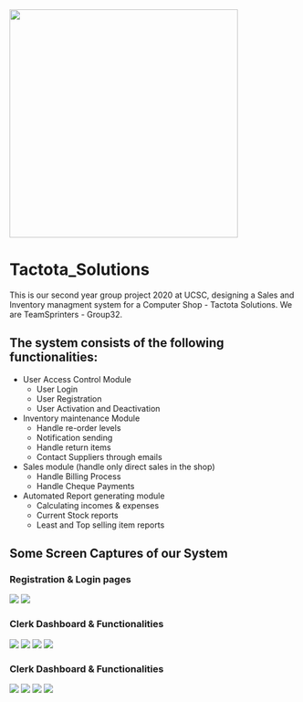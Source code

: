 <img src="https://github.com/demo-project-01/tactota_solutions/blob/master/public/images/logo-s.jpeg" width="400">

# Tactota_Solutions

This is our second year group project 2020 at UCSC, designing a Sales and Inventory managment system for a Computer Shop - Tactota Solutions.
We are TeamSprinters - Group32.

## The system consists of the following functionalities:
- User Access Control Module
  - User Login
  - User Registration
  - User Activation and Deactivation
- Inventory maintenance Module
  - Handle re-order levels
  - Notification sending
  - Handle return items
  - Contact Suppliers through emails
- Sales module (handle only direct sales in the shop)
  - Handle Billing Process
  - Handle Cheque Payments
- Automated Report generating module
  - Calculating incomes & expenses
  - Current Stock reports
  - Least and Top selling item reports


## Some Screen Captures of our System

### Registration & Login pages
<img src="https://github.com/demo-project-01/tactota_solutions/blob/master/public/images/1-registration form.PNG">
<img src="https://github.com/demo-project-01/tactota_solutions/blob/master/public/images/2-login form.PNG">

### Clerk Dashboard & Functionalities
<img src="https://github.com/demo-project-01/tactota_solutions/blob/master/public/images/3-clerk dashboard.PNG">
<img src="https://github.com/demo-project-01/tactota_solutions/blob/master/public/images/4-view all products.PNG">
<img src="https://github.com/demo-project-01/tactota_solutions/blob/master/public/images/5-Add new product.PNG">
<img src="https://github.com/demo-project-01/tactota_solutions/blob/master/public/images/6-contact suppliers.PNG">

### Clerk Dashboard & Functionalities
<img src="https://github.com/demo-project-01/tactota_solutions/blob/master/public/images/3-clerk dashboard.PNG">
<img src="https://github.com/demo-project-01/tactota_solutions/blob/master/public/images/4-view all products.PNG">
<img src="https://github.com/demo-project-01/tactota_solutions/blob/master/public/images/5-Add new product.PNG">
<img src="https://github.com/demo-project-01/tactota_solutions/blob/master/public/images/6-contact suppliers.PNG">



